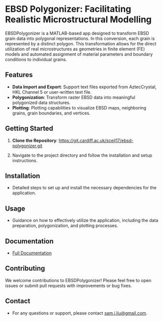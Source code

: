 # EBSD Polygonizer: Facilitating Realistic Microstructural Modelling

EBSDPolygonizer is a MATLAB-based app designed to transform EBSD grain data into polygonal representations. In this conversion, each grain is represented by a distinct polygon. This transformation allows for the direct utilization of real microstructures as geometries in finite element (FE) models and  automated assignment of material parameters and boundary conditions to individual grains.
## Features

- **Data Import and Export**: Support text files exported from AztecCrystal, HKL Channel 5 or user-written text file.
- **Polygonization**: Transform raster EBSD data into meaningful polygonized data structures.
- **Plotting**: Plotting capabilities to visualize EBSD maps, neighboring grains, grain boundaries, and vertices.

## Getting Started

1. **Clone the Repository**:
https://git.cardiff.ac.uk/scejl17/ebsd-polygonizer.git

2. Navigate to the project directory and follow the installation and setup instructions.

## Installation

- Detailed steps to set up and install the necessary dependencies for the application.

## Usage

- Guidance on how to effectively utilize the application, including the data preparation, polygonization, and plotting processes.

## Documentation

- [Full Documentation](<https://git.cardiff.ac.uk/scejl17/ebsd-polygonizer/-/blob/master/Documentation/EBSDPolygonizer%20User%20Manual.pdf?ref_type=heads>)

## Contributing

We welcome contributions to EBSDPolygonizer! Please feel free to open issues or submit pull requests with improvements or bug fixes.


## Contact

- For any questions or support, please contact <sam.j.liu@gmail.com>.


